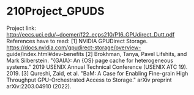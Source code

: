 # 210Project_GPUDS
Project link:
http://eecs.uci.edu/~doemer/f22_ecps210/P16_GPUdirect_Dutt.pdf
References have to read:
[1] NVIDIA GPUDirect Storage. https://docs.nvidia.com/gpudirect-storage/overview- guide/index.html#dev-benefits
[2]
  Brokhman, Tanya, Pavel Lifshits, and Mark Silberstein. "{GAIA}: An {OS} page cache for
 heterogeneous systems." 2019 USENIX Annual Technical Conference (USENIX ATC 19). 2019.
[3] Qureshi, Zaid, et al. "BaM: A Case for Enabling Fine-grain High Throughput GPU-Orchestrated
 Access to Storage." arXiv preprint arXiv:2203.04910 (2022).
 
